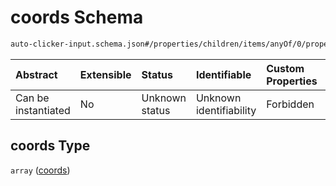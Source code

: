 # coords Schema

```txt
auto-clicker-input.schema.json#/properties/children/items/anyOf/0/properties/coords
```



| Abstract            | Extensible | Status         | Identifiable            | Custom Properties | Additional Properties | Access Restrictions | Defined In                                                                                          |
| :------------------ | :--------- | :------------- | :---------------------- | :---------------- | :-------------------- | :------------------ | :-------------------------------------------------------------------------------------------------- |
| Can be instantiated | No         | Unknown status | Unknown identifiability | Forbidden         | Allowed               | none                | [auto-clicker-input.schema.json\*](../../out/auto-clicker-input.schema.json "open original schema") |

## coords Type

`array` ([coords](auto-clicker-input-properties-events-items-anyof-click-properties-coords.md))
